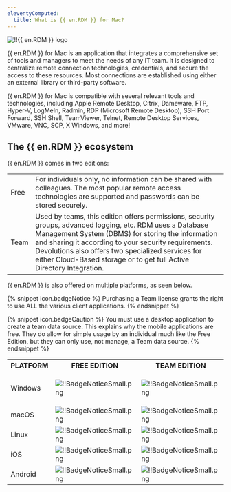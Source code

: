 ```yaml
---
eleventyComputed:
  title: What is {{ en.RDM }} for Mac?
---
```

![!!{{ en.RDM }} logo](https://webdevolutions.blob.core.windows.net/images/projects/remote-desktop-manager/logos/remote-desktop-manager-color-shadow.svg)

{{ en.RDM }} for Mac is an application that integrates a comprehensive set of tools and managers to meet the needs of any IT team. It is designed to centralize remote connection technologies, credentials, and secure the access to these resources. Most connections are established using either an external library or third-party software.  

{{ en.RDM }} for Mac is compatible with several relevant tools and technologies, including Apple Remote Desktop, Citrix, Dameware, FTP, Hyper-V, LogMeIn, Radmin, RDP (Microsoft Remote Desktop), SSH Port Forward, SSH Shell, TeamViewer, Telnet, Remote Desktop Services, VMware, VNC, SCP, X Windows, and more! 

## The {{ en.RDM }} ecosystem 

{{ en.RDM }} comes in two editions: 

<table>
	<tr>
		<td>
Free 
		</td>
		<td>
For individuals only, no information can be shared with colleagues. The most popular remote access technologies are supported and passwords can be stored securely. 
		</td>
	</tr>
	<tr>
		<td>
Team 
		</td>
		<td>
Used by teams, this edition offers permissions, security groups, advanced logging, etc. RDM uses a Database Management System (DBMS) for storing the information and sharing it according to your security requirements. Devolutions also offers two specialized services for either Cloud-Based storage or to get full Active Directory Integration. 
		</td>
	</tr>
</table>

{{ en.RDM }} is also offered on multiple platforms, as seen below. 

{% snippet icon.badgeNotice %} 
Purchasing a Team license grants the right to use ALL the various client applications. 
{% endsnippet %}
 
{% snippet icon.badgeCaution %} 
You must use a desktop application to create a team data source. This explains why the mobile applications are free. They do allow for simple usage by an individual much like the Free Edition, but they can only use, not manage, a Team data source. 
{% endsnippet %}
 
<table>
	<tr>
		<th>
PLATFORM 
		</th>
		<th>
FREE EDITION 
		</th>
		<th>
TEAM EDITION 
		</th>
	</tr>
	<tr>
		<td>
Windows 
		</td>
		<td>

![!!BadgeNoticeSmall.png](https://webdevolutions.azureedge.net/docs/common/BadgeNoticeSmall.png) 
		</td>
		<td>
![!!BadgeNoticeSmall.png](https://webdevolutions.azureedge.net/docs/common/BadgeNoticeSmall.png) 
		</td>
	</tr>
	<tr>
		<td>
macOS 
		</td>
		<td>
![!!BadgeNoticeSmall.png](https://webdevolutions.azureedge.net/docs/common/BadgeNoticeSmall.png) 
		</td>
		<td>
![!!BadgeNoticeSmall.png](https://webdevolutions.azureedge.net/docs/common/BadgeNoticeSmall.png) 
		</td>
	</tr>
	<tr>
		<td>
Linux 
		</td>
		<td>
![!!BadgeNoticeSmall.png](https://webdevolutions.azureedge.net/docs/common/BadgeNoticeSmall.png) 
		</td>
		<td>
![!!BadgeNoticeSmall.png](https://webdevolutions.azureedge.net/docs/common/BadgeNoticeSmall.png) 
		</td>
	</tr>
	<tr>
		<td>
iOS 
		</td>
		<td>
![!!BadgeNoticeSmall.png](https://webdevolutions.azureedge.net/docs/common/BadgeNoticeSmall.png) 
		</td>
		<td>
![!!BadgeNoticeSmall.png](https://webdevolutions.azureedge.net/docs/common/BadgeNoticeSmall.png) 
		</td>
	</tr>
	<tr>
		<td>
Android 
		</td>
		<td>
![!!BadgeNoticeSmall.png](https://webdevolutions.azureedge.net/docs/common/BadgeNoticeSmall.png) 
		</td>
		<td>
![!!BadgeNoticeSmall.png](https://webdevolutions.azureedge.net/docs/common/BadgeNoticeSmall.png) 
		</td>
	</tr>
</table>


